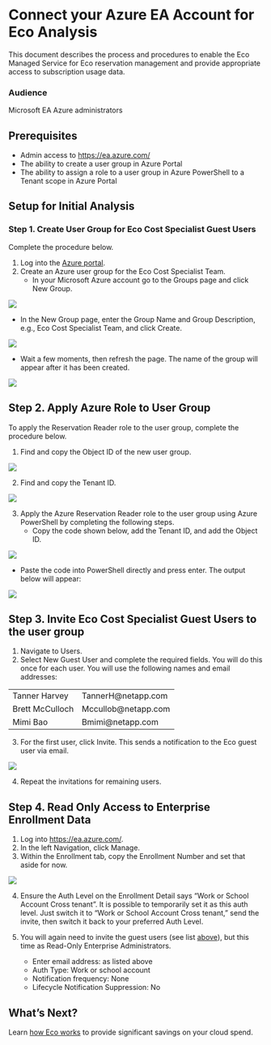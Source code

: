 # Connect your Azure EA Account for Eco Analysis

This document describes the process and procedures to enable the Eco Managed Service for Eco reservation management and provide appropriate access to subscription usage data.

### Audience

Microsoft EA Azure administrators

## Prerequisites

- Admin access to https://ea.azure.com/
- The ability to create a user group in Azure Portal
- The ability to assign a role to a user group in Azure PowerShell to a Tenant scope in Azure Portal

## Setup for Initial Analysis

### Step 1. Create User Group for Eco Cost Specialist Guest Users

Complete the procedure below.
1. Log into the [Azure portal](https://portal.azure.com/).
2. Create an Azure user group for the Eco Cost Specialist Team.
   - In your Microsoft Azure account go to the Groups page and click New Group.

<img src="/eco/_media/connect-azure-ea-to-eco-001.png" />

   - In the New Group page, enter the Group Name and Group Description, e.g., Eco Cost Specialist Team, and click Create.

<img src="/eco/_media/connect-azure-ea-to-eco-002.png" />

   - Wait a few moments, then refresh the page. The name of the group will appear after it has been created.

<img src="/eco/_media/connect-azure-ea-to-eco-003.png" />

## Step 2. Apply Azure Role to User Group

To apply the Reservation Reader role to the user group, complete the procedure below.
1. Find and copy the Object ID of the new user group.

<img src="/eco/_media/connect-azure-ea-to-eco-004.png" />

2. Find and copy the Tenant ID.

<img src="/eco/_media/connect-azure-ea-to-eco-005.png" />

3. Apply the Azure Reservation Reader role to the user group using Azure PowerShell by completing the following steps.
   - Copy the code shown below, add the Tenant ID, and add the Object ID.

<img src="/eco/_media/connect-azure-ea-to-eco-006.png" />

   - Paste the code into PowerShell directly and press enter. The output below will appear:

<img src="/eco/_media/connect-azure-ea-to-eco-007.png" />

## Step 3. Invite Eco Cost Specialist Guest Users to the user group

1. Navigate to Users.
2. Select New Guest User and complete the required fields. You will do this once for each user. You will use the following names and email addresses:

<table>
  <tr>
    <td> Tanner Harvey  </td>
    <td> TannerH@netapp.com  </td>
  </tr>
  <tr>
    <td> Brett McCulloch  </td>
    <td> Mccullob@netapp.com   </td>
  </tr>
  <tr>
    <td> Mimi Bao  </td>
    <td> Bmimi@netapp.com  </td>
  </tr>
</table>

3. For the first user, click Invite. This sends a notification to the Eco guest user via email.

<img src="/eco/_media/connect-azure-ea-to-eco-008.png" />

4. Repeat the invitations for remaining users.

## Step 4. Read Only Access to Enterprise Enrollment Data

1. Log into https://ea.azure.com/.
2. In the left Navigation, click Manage.
3. Within the Enrollment tab, copy the Enrollment Number and set that aside for now.

<img src="/eco/_media/connect-azure-ea-to-eco-009.png" />

4. Ensure the Auth Level on the Enrollment Detail says “Work or School Account Cross tenant”. It is possible to temporarily set it as this auth level. Just switch it to “Work or School Account Cross tenant,” send the invite, then switch it back to your preferred Auth Level.

5. You will again need to invite the guest users (see list [above](eco/getting-started/connect-azure-ea-to-eco?id=steps-to-invite-users)), but this time as Read-Only Enterprise Administrators.

   - Enter email address: as listed above
   - Auth Type: Work or school account
   - Notification frequency: None
   - Lifecycle Notification Suppression: No

## What’s Next?
Learn [how Eco works](eco/azure-tutorials/) to provide significant savings on your cloud spend.
